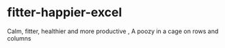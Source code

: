 # fitter-happier-excel
Calm, fitter, healthier and more productive , A poozy in a cage on rows and columns
